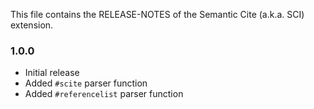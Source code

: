 This file contains the RELEASE-NOTES of the Semantic Cite (a.k.a. SCI) extension.

### 1.0.0

* Initial release
* Added `#scite` parser function
* Added `#referencelist` parser function
